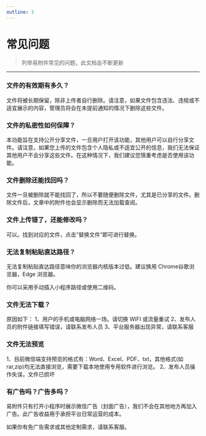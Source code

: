 ```yaml
---
outline: 3
---
```



# 常见问题
> 列举易附件常见的问题，此文档会不断更新

----

### 文件的有效期有多久？

文件将被长期保留，除非上传者自行删除。请注意，如果文件包含违法、违规或不适宜展示的内容，管理员将会在未提前通知的情况下删除这些文件。


### 文件的私密性如何保障？

本功能旨在支持公开分享文件，一旦用户打开该功能，其他用户可以自行分享文件。请注意，如果您上传的文件包含个人隐私或不适宜公开的信息，我们无法保证其他用户不会分享这些文件。在这种情况下，我们建议您慎重考虑是否使用该功能。


### 文件删除还能找回吗？

文件一旦被删除就不能找回了，所以不要随便删除文件，尤其是已分享的文件。删除文件后，文章中的附件也会显示删除而无法加载查阅。

### 文件上传错了，还能修改吗？

可以。找到对应的文件，点击“替换文件”即可进行替换。

### 无法复制粘贴直达路径？

无法复制粘贴直达路径意味你的浏览器内核版本过低。建议换用 Chrome谷歌浏览器，Edge 浏览器。

你可以采用手动插入小程序路径或使用二维码。

### 文件无法下载？

原因如下：
1、用户的手机或电脑网络一场。请切换 WIFI 或流量重试
2、发布人员的附件链接填写错误，请联系发布人员
3、平台服务器出现异常，请联系客服

### 文件无法预览

1、目前微信端支持预览的格式有：Word、Excel、PDF、txt，其他格式(如 rar,zip)均无法直接浏览，需要下载本地使用专用软件进行浏览。
2、发布人员操作失误，文件已损坏

### 有广告吗？广告多吗？

易附件只有打开小程序时展示微信广告（封面广告），我们不会在其他地方再加入广告。此广告收益用于承担平台日常运营的成本。

如果你有免广告需求或其他定制需求，请联系客服。
